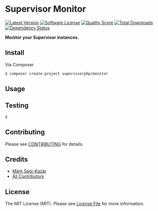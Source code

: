 # Supervisor Monitor

[![Latest Version](https://img.shields.io/github/release/supervisorphp/monitor.svg?style=flat-square)](https://github.com/supervisorphp/monitor/releases)
[![Software License](https://img.shields.io/badge/license-MIT-brightgreen.svg?style=flat-square)](LICENSE)
[![Quality Score](https://img.shields.io/scrutinizer/g/supervisorphp/monitor.svg?style=flat-square)](https://scrutinizer-ci.com/g/supervisorphp/monitor)
[![Total Downloads](https://img.shields.io/packagist/dt/supervisorphp/monitor.svg?style=flat-square)](https://packagist.org/packages/supervisorphp/monitor)
[![Dependency Status](https://img.shields.io/versioneye/d/php/supervisorphp:monitor.svg?style=flat-square)](https://www.versioneye.com/php/supervisorphp:monitor)

**Monitor your Supervisor instances.**


## Install

Via Composer

``` bash
$ composer create-project supervisorphp/monitor
```


## Usage


## Testing

``` bash
$
```


## Contributing

Please see [CONTRIBUTING](CONTRIBUTING.md) for details.


## Credits

- [Márk Sági-Kazár](https://github.com/sagikazarmark)
- [All Contributors](https://github.com/supervisorphp/monitor/contributors)


## License

The MIT License (MIT). Please see [License File](LICENSE) for more information.
